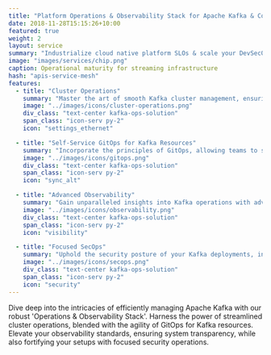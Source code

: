 ```yaml
---
title: "Platform Operations & Observability Stack for Apache Kafka & Confluent"
date: 2018-11-28T15:15:26+10:00
featured: true
weight: 2
layout: service
summary: "Industrialize cloud native platform SLOs & scale your DevSecOps in an SRE model."
image: "images/services/chip.png"
caption: Operational maturity for streaming infrastructure
hash: "apis-service-mesh"
features:
  - title: "Cluster Operations"
    summary: "Master the art of smooth Kafka cluster management, ensuring stability, performance, and resilience in real-time data flows."
    image: "../images/icons/cluster-operations.png"
    div_class: "text-center kafka-ops-solution"
    span_class: "icon-serv py-2"
    icon: "settings_ethernet"

  - title: "Self-Service GitOps for Kafka Resources"
    summary: "Incorporate the principles of GitOps, allowing teams to self-manage Kafka resources through version-controlled declarative configurations."
    image: "../images/icons/gitops.png"
    div_class: "text-center kafka-ops-solution"
    span_class: "icon-serv py-2"
    icon: "sync_alt"

  - title: "Advanced Observability"
    summary: "Gain unparalleled insights into Kafka operations with advanced metrics, logs, and traces, driving proactive issue resolution."
    image: "../images/icons/observability.png"
    div_class: "text-center kafka-ops-solution"
    span_class: "icon-serv py-2"
    icon: "visibility"

  - title: "Focused SecOps"
    summary: "Uphold the security posture of your Kafka deployments, integrating best-practice security operations that ensure data integrity and confidentiality."
    image: "../images/icons/secops.png"
    div_class: "text-center kafka-ops-solution"
    span_class: "icon-serv py-2"
    icon: "security"
---
```


Dive deep into the intricacies of efficiently managing Apache Kafka with our robust 'Operations & Observability Stack'. Harness the power of streamlined cluster operations, blended with the agility of GitOps for Kafka resources. Elevate your observability standards, ensuring system transparency, while also fortifying your setups with focused security operations.
